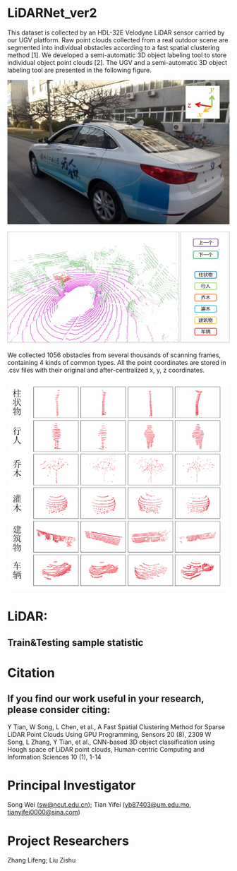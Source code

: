 # LiDARNet_ver2
This dataset is collected by an HDL-32E Velodyne LiDAR sensor carried by our UGV platform. Raw point clouds collected from a real outdoor scene are segmented into individual obstacles according to a fast spatial clustering method [1]. We developed a semi-automatic 3D object labeling tool to store individual object point clouds [2]. The UGV and a semi-automatic 3D object labeling tool are presented in the following figure.

![image](image/Car.jpg)

![image](image/Tool3.png)

We collected 1056 obstacles from several thousands of scanning frames, containing 4 kinds of common types. All the point coordinates are stored in .csv files with their original and after-centralized x, y, z coordinates.

![image](image/object.png)

# LiDAR:
 ## Train&Testing sample statistic

# Citation
## If you find our work useful in your research, please consider citing:
Y Tian, W Song, L Chen, et al., A Fast Spatial Clustering Method for Sparse LiDAR Point Clouds Using GPU Programming, Sensors 20 (8), 2309
W Song, L Zhang, Y Tian, et al., CNN-based 3D object classification using Hough space of LiDAR point clouds, Human-centric Computing and Information Sciences 10 (1), 1-14
 
# Principal Investigator
Song Wei (sw@ncut.edu.cn); Tian Yifei (yb87403@um.edu.mo, tianyifei0000@sina.com)

# Project Researchers
Zhang Lifeng; Liu Zishu
